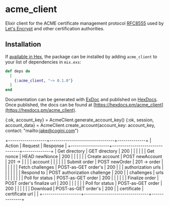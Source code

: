 # acme_client

Elixir client for the ACME certificate management protocol
[RFC8555](https://tools.ietf.org/html/rfc8555) used by
[Let's Encrypt](https://letsencrypt.org/) and other certification authorities.

## Installation

If [available in Hex](https://hex.pm/docs/publish), the package can be installed
by adding `acme_client` to your list of dependencies in `mix.exs`:

```elixir
def deps do
  [
    {:acme_client, "~> 0.1.0"}
  ]
end
```

Documentation can be generated with [ExDoc](https://github.com/elixir-lang/ex_doc)
and published on [HexDocs](https://hexdocs.pm). Once published, the docs can
be found at [https://hexdocs.pm/acme_client](https://hexdocs.pm/acme_client).

  {:ok, account_key} = AcmeClient.generate_account_key()
  {:ok, session, account_data} = AcmeClient.create_account(account_key: account_key, contact: "mailto:jake@cogini.com")

  +-------------------+--------------------------------+--------------+
  | Action            | Request                        | Response     |
  +-------------------+--------------------------------+--------------+
  | Get directory     | GET  directory                 | 200          |
  |                   |                                |              |
  | Get nonce         | HEAD newNonce                  | 200          |
  |                   |                                |              |
  | Create account    | POST newAccount                | 201 ->       |
  |                   |                                | account      |
  |                   |                                |              |
  | Submit order      | POST newOrder                  | 201 -> order |
  |                   |                                |              |
  | Fetch challenges  | POST-as-GET order's            | 200          |
  |                   | authorization urls             |              |
  |                   |                                |              |
  | Respond to        | POST authorization challenge   | 200          |
  | challenges        | urls                           |              |
  |                   |                                |              |
  | Poll for status   | POST-as-GET order              | 200          |
  |                   |                                |              |
  | Finalize order    | POST order's finalize url      | 200          |
  |                   |                                |              |
  | Poll for status   | POST-as-GET order              | 200          |
  |                   |                                |              |
  | Download          | POST-as-GET order's            | 200          |
  | certificate       | certificate url                |              |
  +-------------------+--------------------------------+--------------+

